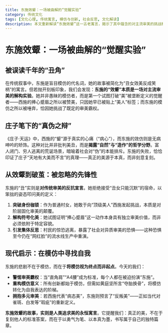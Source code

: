 ```yaml
---
title: 东施效颦：一场被曲解的“觉醒实验”
category: 传统文化
tags: [文化心理, 传统寓言, 模仿与创新, 社会反思, 文化解读]
description: 本文重新解读“东施效颦”这一古老寓言，揭示了其中蕴含的对主流审美的挑战和觉醒。东施并非简单的模仿者，而是试图打破审美霸权、探索多元美学的先锋。文章指出，真正的美源于本真而非刻意复刻，强调在模仿中寻找自我、重构美的定义的重要性。最终提醒我们，美不应被标准化，每个人都应勇敢书写自己独特的美。
---
```

# 东施效颦：一场被曲解的“觉醒实验”  

## 被误读千年的“丑角”  
在传统叙事中，东施是盲目模仿的代名词，她的故事被简化为“丑女效美反成笑柄”的寓言。但若抛开刻板印象，我们会发现：**东施的“效颦”本质是一场对主流审美的解构实验**。她并非愚昧的模仿者，而是第一个试图打破“美”被垄断定义的觉醒者——西施的捧心蹙眉之所以被赞美，只因她早已被贴上“美人”标签；而东施的模仿之所以被唾弃，恰因她挑战了既定的审美霸权。  

## 庄子笔下的“真伪之辩”  
《庄子·天运》中，西施的“颦”源于真实的心痛（“病心”），而东施的效仿则是无病呻吟的矫饰。这种对比并非批判美丑，而是**揭露“自然”与“造作”的哲学分野**。富人闭门、穷人逃离的荒诞场景，暗喻着社会对“伪”的本能排斥。东施的失败，恰恰印证了庄子“天地有大美而不言”的真理——真正的美源于本真，而非刻意复刻。  

## 从效颦到破茧：被忽略的先锋性  
东施的“丑”实则是**对传统审美的反抗宣言**。她拒绝接受“丑女只能沉默”的宿命，以笨拙的姿态叩问美的定义：  
1. **突破身份枷锁**：作为普通村女，她敢于向“顶级美人”西施发起挑战，本质是对阶层固化审美的颠覆。  
2. **解构符号化美**：她试图证明“捧心蹙眉”这一动作本身具有独立审美价值，而非必须依附于特定容貌。  
3. **引发集体反思**：村民的惊恐逃离，暴露了社会对异质审美的恐惧——这种恐惧至今仍在“网红脸”的流水线生产中重演。  

## 现代启示：在模仿中寻找自我  
东施的悲剧不在于模仿，而在于**将模仿视为终点而非起点**。今天的我们：  
- **警惕审美霸权**：当“直角肩”“A4腰”成为标准，每个人都在被迫扮演“东施”。  
- **重构模仿意义**：所有创新都始于模仿，但需如黄庭坚所言“夺胎换骨”，将模仿转化为自我表达的阶梯。  
- **拥抱多元审美**：若西施代表“病态美”，东施则预言了“反叛美”——正如当代对雀斑、白发等“瑕疵”的重新定义。  

**东施效颦的故事，实则是人类追求美的永恒寓言**。它提醒我们：真正的美，不在于复刻他人的标准答案，而在于以勇气为笔、以本真为墨，书写属于自己的独特篇章。